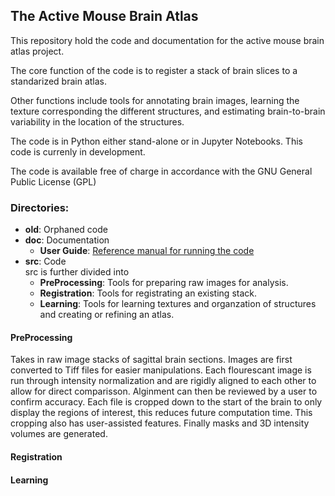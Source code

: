 ## The Active Mouse Brain Atlas

This repository hold the code and documentation for the active mouse brain atlas project. 

The core function of the code is to register a stack of brain slices to a standarized brain atlas.

Other functions include tools for annotating brain images, learning the texture corresponding the different structures, and estimating brain-to-brain variability in the location of the structures.

The code is in Python either stand-alone or in Jupyter Notebooks. This code is currenly in development.

The code is available free of charge in accordance with the GNU General Public License (GPL)

### Directories:

* **old**: Orphaned code
* **doc**: Documentation
  * **User Guide**: [Reference manual for running the code](https://github.com/ActiveBrainAtlas/MouseBrainAtlas/blob/master/doc/User%20Manuals/UserGuide.md)
* **src**: Code  
  src is further divided into
  * **PreProcessing**: Tools for preparing raw images for analysis.
  * **Registration**: Tools for registrating an existing stack.
  * **Learning**: Tools for learning textures and organzation of structures and creating or refining an atlas.

#### PreProcessing
Takes in raw image stacks of sagittal brain sections. Images are first converted to Tiff files for easier manipulations. Each flourescant image is run through intensity normalization and are rigidly aligned to each other to allow for direct comparisson. Alginment can then be reviewed by a user to confirm accuracy. Each file is cropped down to the start of the brain to only display the regions of interest, this reduces future computation time. This cropping also has user-assisted features. Finally masks and 3D intensity volumes are generated.

#### Registration

#### Learning
